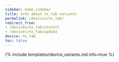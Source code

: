 ```yaml
---
sidebar: home_sidebar
title: Info about nx_tab variants
permalink: /devices/nx_tab/
redirect_from:
- /devices/nx_tab/install
- /devices/nx_tab/update
device: nx_tab
toc: false
---
```

{% include templates/device_variants.md info=true %}
